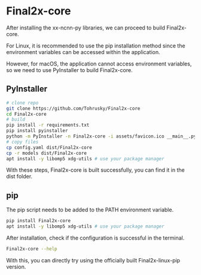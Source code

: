 # Final2x-core
After installing the xx-ncnn-py libraries, we can proceed to build Final2x-core.

For Linux, it is recommended to use the pip installation method since the environment variables can be accessed within the application.

However, for macOS, the application cannot access environment variables, so we need to use PyInstaller to build Final2x-core.

## PyInstaller 
```bash
# clone repo
git clone https://github.com/Tohrusky/Final2x-core
cd Final2x-core
# build
pip install -r requirements.txt
pip install pyinstaller
python -m PyInstaller -n Final2x-core -i assets/favicon.ico __main__.py
# copy files
cp config.yaml dist/Final2x-core
cp -r models dist/Final2x-core
apt install -y libomp5 xdg-utils # use your package manager
```
With these steps, Final2x-core is built successfully, you can find it in the dist folder.

## pip
The pip script needs to be added to the PATH environment variable.
```bash
pip install Final2x-core
apt install -y libomp5 xdg-utils # use your package manager
```
After installation, check if the configuration is successful in the terminal.
```bash
Final2x-core --help
```
With this, you can directly try using the officially built Final2x-linux-pip version.